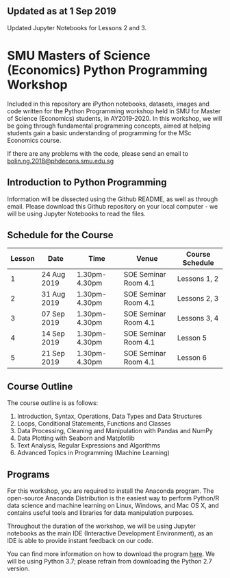 Updated as at 1 Sep 2019
---
Updated Jupyter Notebooks for Lessons 2 and 3.

# SMU Masters of Science (Economics) Python Programming Workshop
Included in this repository are iPython notebooks, datasets, images and code written for the Python Programming workshop held in SMU for Master of Science (Economics) students, in AY2019-2020. In this workshop, we will be going through fundamental programming concepts, aimed at helping students gain a basic understanding of programming for the MSc Economics course. 

If there are any problems with the code, please send an email to bolin.ng.2018@phdecons.smu.edu.sg

## Introduction to Python Programming
Information will be dissected using the Github README, as well as through email. Please download this Github repository on your local computer - we will be using Jupyter Notebooks to read the files.

## Schedule for the Course
| Lesson  |     Date     |     Time       |       Venue          |  Course Schedule  |
|---------|--------------|----------------|----------------------|-------------------|
|    1    |  24 Aug 2019 | 1.30pm-4.30pm  | SOE Seminar Room 4.1 |   Lessons 1, 2    |
|    2    |  31 Aug 2019 | 1.30pm-4.30pm  | SOE Seminar Room 4.1 |   Lessons 2, 3    |
|    3    |  07 Sep 2019 | 1.30pm-4.30pm  | SOE Seminar Room 4.1 |   Lessons 3, 4    |
|    4    |  14 Sep 2019 | 1.30pm-4.30pm  | SOE Seminar Room 4.1 |   Lesson  5       |
|    5    |  21 Sep 2019 | 1.30pm-4.30pm  | SOE Seminar Room 4.1 |   Lesson  6       |

## Course Outline
The course outline is as follows:

1. Introduction, Syntax, Operations, Data Types and Data Structures
2. Loops, Conditional Statements, Functions and Classes
3. Data Processing, Cleaning and Manipulation with Pandas and NumPy
4. Data Plotting with Seaborn and Matplotlib
5. Text Analysis, Regular Expressions and Algorithms
6. Advanced Topics in Programming (Machine Learning)

## Programs
For this workshop, you are required to install the Anaconda program. The open-source Anaconda Distribution is the easiest way to perform Python/R data science and machine learning on Linux, Windows, and Mac OS X, and contains useful tools and libraries for data manipulation purposes. 

Throughout the duration of the workshop, we will be using Jupyter notebooks as the main IDE (Interactive Development Environment), as an IDE is able to provide instant feedback on our code.

You can find more information on how to download the program [here](https://docs.anaconda.com/anaconda/install/). We will be using Python 3.7; please refrain from downloading the Python 2.7 version.

